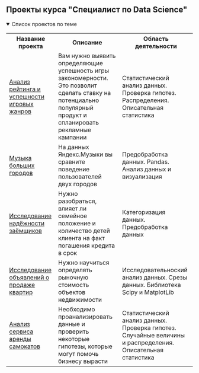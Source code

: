 ## Проекты курса "Специалист по Data Science"
<details open>
  <summary>Список проектов по теме</summary>
<table>
<tr>
  <th>Название проекта</th>
  <th>Описание</th>
  <th>Область деятельности</th>
</tr>

<tr>
    <td><a href = "games_rating">Анализ рейтинга и успешности игровых жанров</a></td>
  <td>Вам нужно выявить определяющие успешность игры закономерности. Это позволит сделать ставку на потенциально популярный продукт и спланировать рекламные кампании </td>
  <td>Статистический анализ данных. Проверка гипотез. Распределения. Описательная статистика</td>
</tr>

<tr>
    <td><a href = "big_cities_music">Музыка больших городов</a></td>
  <td>На данных Яндекс.Музыки вы сравните поведение пользователей двух городов</td>
  <td>Предобработка данных. Pandas. Анализ данных и визуализация</td>
</tr>

<tr>
  <td><a href = "bank_credit_scoring">Исследование надёжности заёмщиков</a></td>
  <td>Нужно разобраться, влияет ли семейное положение и количество детей клиента на факт погашения кредита в срок</td>
  <td>Категоризация данных. Предобработка данных</td>
</tr>

<tr>
    <td><a href = "real_estate_research">Исследование объявлений о продаже квартир</a></td>
  <td>Нужно научиться определять рыночную стоимость объектов недвижимости</td>
  <td>Исследовательноский анализ данных. Срезы данных. Библиотека Scipy и MatplotLib</td>
</tr>

<tr>
    <td><a href = "scooter_rental">Анализ сервиса аренды самокатов</a></td>
  <td>Необходимо проанализировать данные и проверить некоторые гипотезы, которые могут помочь бизнесу вырасти</td>
  <td>Статистический анализ данных. Проверка гипотез. Случайные величины и распределения. Описательная статистика</td>
</tr>

</table>
</details>
